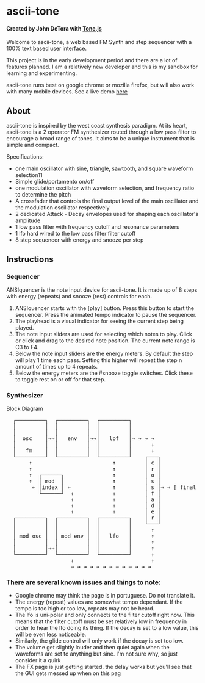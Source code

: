 # ascii-tone

#### Created by John DeTora with [Tone.js](https://github.com/Tonejs/Tone.js)

Welcome to ascii-tone, a web based FM Synth and step sequencer with a 100% text based user interface.

This project is in the early development period and there are a lot of features planned. I am a relatively new developer and this is my sandbox for learning and experimenting.

ascii-tone runs best on google chrome or mozilla firefox, but will also work with many mobile devices.
See a live demo [here](www.echocoast.net/asciitone/index.html)

## About

ascii-tone is inspired by the west coast synthesis paradigm. At its heart, ascii-tone is a 2 operator FM synthesizer routed through a low pass filter to encourage a broad range of tones. It aims to be a unique instrument that is simple and compact.

Specifications:

-   one main oscillator with sine, triangle, sawtooth, and square waveform selection11
-   Simple glide/portamento on/off
-   one modulation oscillator with waveform selection, and frequency ratio to determine the pitch
-   A crossfader that controls the final output level of the main oscillator and the modulation oscillator respectively
-   2 dedicated Attack - Decay envelopes used for shaping each oscillator's amplitude
-   1 low pass filter with frequency cutoff and resonance parameters
-   1 lfo hard wired to the low pass filter filter cutoff
-   8 step sequencer with energy and snooze per step

## Instructions

### Sequencer

ANSIquencer is the note input device for ascii-tone. It is made up of 8 steps with energy (repeats) and snooze (rest) controls for each.

1. ANSIquencer starts with the [play] button. Press this button to start the sequencer. Press the animated tempo indicator to pause the sequencer.
2. The playhead is a visual indicator for seeing the current step being played.
3. The note input sliders are used for selecting which notes to play. Click or click and drag to the desired note position. The current note range is C3 to F4.
4. Below the note input sliders are the energy meters. By default the step will play 1 time each pass. Setting this higher will repeat the step n amount of times up to 4 repeats.
5. Below the energy meters are the #snooze toggle switches. Click these to toggle rest on or off for that step.

### Synthesizer

Block Diagram

<pre>
  ┌─────────┐  ┌─────────┐  ┌─────────┐             
  │         │  │         │  │         │             
  │         │  │         │  │         │             
  │  osc    │→→│   env   │→→│   lpf   │→ → → →               
  │         │  │         │  │         │      ↓      
  │   fm    │  │         │  │         │      ↓      
  └─────────┘  └─────────┘  └─────────┘    ┌───┐    
       ↑                         ↑         │ c │    
       ↑                         ↑         │ r │    
       ↑  ┌──────┐               ↑         │ o │    
       ↑  │ mod  │               ↑         │ s │    
        ← │index │ ←             ↑         │ s │→ → [ final output ] 
          └──────┘  ↑            ↑         │ f │    
                    ↑            ↑         │ a │    
                    ↑            ↑         │ d │    
                    ↑            ↑         │ e │    
  ┌─────────┐  ┌─────────┐  ┌─────────┐    │ r │    
  │         │  │         │  │         │    └───┘    
  │         │  │         │  │         │      ↑      
  │ mod osc │  │ mod env │  │   lfo   │      ↑      
  │         │  │         │  │         │      ↑      
  │         │→→│         │  │         │      ↑      
  └─────────┘  └─────────┘  └─────────┘      ↑      
                    ↓                        ↑      
                    → → → → → → → → → → → → →       
</pre>

### There are several known issues and things to note:

-   Google chrome may think the page is in portuguese. Do not translate it.
-   The energy (repeat) values are somewhat tempo dependant. If the tempo is too high or too low, repeats may not be heard.
-   The lfo is uni-polar and only connects to the filter cutoff right now. This means that the filter cutoff must be set relatively low in frequency in order to hear the lfo doing its thing. If the decay is set to a low value, this will be even less noticeable.
-   Similarly, the glide control will only work if the decay is set too low.
-   The volume get slightly louder and then quiet again when the waveforms are set to anything but sine. I'm not sure why, so just consider it a quirk
-   The FX page is just getting started. the delay works but you'll see that the GUI gets messed up when on this pag
